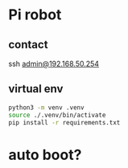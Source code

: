 # Pi robot

## contact
ssh admin@192.168.50.254

## virtual env
```sh
python3 -m venv .venv
source ./.venv/bin/activate
pip install -r requirements.txt
```

# auto boot?
<!-- unclear start.sh -->
